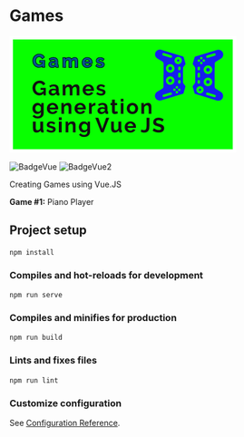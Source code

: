 # Games

![Banner](/banner.png)

![BadgeVue](https://img.shields.io/badge/Language-Vue.JS-brightgreen) 
![BadgeVue2](https://img.shields.io/badge/Work-In%20Progress-yellow)

Creating Games using Vue.JS

**Game #1:** Piano Player

## Project setup
```
npm install
```

### Compiles and hot-reloads for development
```
npm run serve
```

### Compiles and minifies for production
```
npm run build
```

### Lints and fixes files
```
npm run lint
```

### Customize configuration
See [Configuration Reference](https://cli.vuejs.org/config/).
